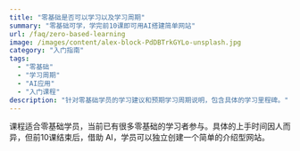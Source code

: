 ```yaml
---
title: "零基础是否可以学习以及学习周期"
summary: "零基础可学，学完前10课即可用AI搭建简单网站"
url: /faq/zero-based-learning
image: /images/content/alex-block-PdDBTrkGYLo-unsplash.jpg
category: "入门指南"
tags:
  - "零基础"
  - "学习周期"
  - "AI应用"
  - "入门课程"
description: "针对零基础学员的学习建议和预期学习周期说明，包含具体的学习里程碑。"
---
```


课程适合零基础学员，当前已有很多零基础的学习者参与。具体的上手时间因人而异，但前10课结束后，借助 AI，学员可以独立创建一个简单的介绍型网站。
